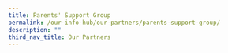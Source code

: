 ```yaml
---
title: Parents' Support Group
permalink: /our-info-hub/our-partners/parents-support-group/
description: ""
third_nav_title: Our Partners
---
```

